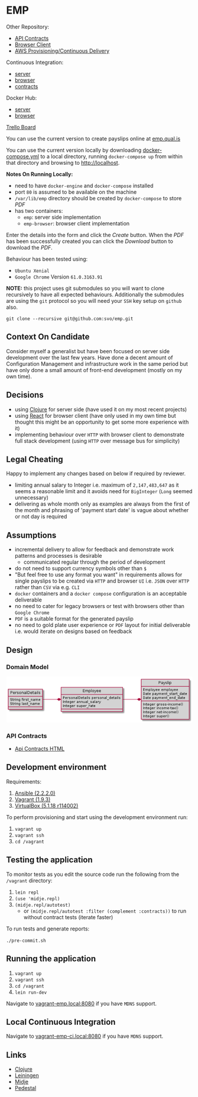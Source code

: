 # EMP

Other Repository:

* [API Contracts](https://github.com/svo/emp-contract)
* [Browser Client](https://github.com/svo/emp-browser)
* [AWS Provisioning/Continuous Delivery](https://github.com/svo/emp-aws)

Continuous Integration:

  * [server](https://app.shippable.com/github/svo/emp/dashboard)
  * [browser](https://app.shippable.com/github/svo/emp-browser/dashboard)
  * [contracts](https://app.shippable.com/github/svo/emp-contract/dashboard)

Docker Hub:

  * [server](https://hub.docker.com/r/svanosselaer/emp)
  * [browser](https://hub.docker.com/r/svanosselaer/emp-browser)

[Trello Board](https://trello.com/b/WoAzNyra/)

You can use the current version to create payslips online at [emp.qual.is](http://emp.qual.is)

You can use the current version locally by downloading [docker-compose.yml](https://raw.githubusercontent.com/svo/emp-aws/master/ansible/roles/files/docker-compose.yml) to a local directory, running `docker-compose up` from within that directory and browsing to [http://localhost](http://localhost).

__Notes On Running Locally:__
* need to have `docker-engine` and `docker-compose` installed
* port `80` is assumed to be available on the machine
* `/var/lib/emp` directory should be created by `docker-compose` to store _PDF_
* has two containers:
	* `emp`: server side implementation
	* `emp-browser`: browser client implementation

Enter the details into the form and click the _Create_ button. When the _PDF_ has been successfully created you can click the _Download_ button to download the _PDF_.

Behaviour has been tested using:

* `Ubuntu Xenial`
* `Google Chrome` Version `61.0.3163.91`

__NOTE:__ this project uses git submodules so you will want to clone recursively to have all expected behaviours. Additionally the submodules are using the `git` protocol so you will need your `SSH` key setup on `github` also.

```
git clone --recursive git@github.com:svo/emp.git
```

## Context On Candidate

Consider myself a generalist but have been focused on server side development over the last few years. Have done a decent amount of Configuration Management and infrastructure work in the same period but have only done a small amount of front-end development (mostly on my own time).

## Decisions

* using [Clojure](https://clojure.org/) for server side (have used it on my most recent projects)
* using [React](https://reactjs.org/) for browser client (have only used in my own time but thought this might be an opportunity to get some more experience with it)
* implementing behaviour over `HTTP` with browser client to demonstrate full stack development (using `HTTP` over message bus for simplicity)

## Legal Cheating

Happy to implement any changes based on below if required by reviewer.

* limiting annual salary to Integer i.e. maximum of `2,147,483,647` as it seems a reasonable limit and it avoids need for `BigInteger` (`Long` seemed unnecessary)
* delivering as whole month only as examples are always from the first of the month and phrasing of 'payment start date' is vague about whether or not day is required

## Assumptions

* incremental delivery to allow for feedback and demonstrate work patterns and processes is desirable
	* communicated regular through the period of development
* do not need to support currency symbols other than `$`
* "But feel free to use any format you want" in requirements allows for single payslips to be created via `HTTP` and browser `UI` i.e. `JSON` over `HTTP` rather than `CSV` via e.g. `CLI`
* `docker` containers and a `docker compose` configuration is an acceptable deliverable
* no need to cater for legacy browsers or test with browsers other than `Google Chrome`
* `PDF` is a suitable format for the generated payslip
* no need to gold plate user experience or `PDF` layout for initial deliverable i.e. would iterate on designs based on feedback

## Design

### Domain Model
![domain model](https://github.com/svo/emp/blob/master/doc/domain-model.png?raw=true)

### API Contracts

* [Api Contracts HTML](http://htmlpreview.github.io/?https://github.com/svo/emp-contract/blob/master/api.html)

## Development environment

Requirements:

1. [Ansible (2.2.2.0)](https://www.ansible.com/)
2. [Vagrant (1.9.3)](https://www.vagrantup.com/)
3. [VirtualBox (5.1.18 r114002)](https://www.virtualbox.org/)

To perform provisioning and start using the development environment run:

1. `vagrant up`
2. `vagrant ssh`
3. `cd /vagrant`

## Testing the application

To monitor tests as you edit the source code run the following from the `/vagrant` directory:

1. `lein repl`
2. `(use 'midje.repl)`
3. `(midje.repl/autotest)`
	* or `(midje.repl/autotest :filter (complement :contracts))` to run without contract tests (iterate faster)

To run tests and generate reports:

`./pre-commit.sh`

## Running the application

1. `vagrant up`
2. `vagrant ssh`
3. `cd /vagrant`
3. `lein run-dev`

Navigate to [vagrant-emp.local:8080](http://vagrant-emp.local:8080/version) if you have `MDNS` support.

## Local Continuous Integration

Navigate to [vagrant-emp-ci.local:8080](http://vagrant-emp-ci.local:8080) if you have `MDNS` support.

## Links

* [Clojure](https://clojure.org)
* [Leiningen](http://leiningen.org)
* [Midje](https://github.com/marick/Midje)
* [Pedestal](https://github.com/pedestal/pedestal)
